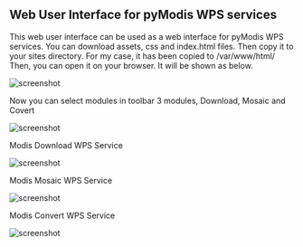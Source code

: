 ## Web User Interface for pyModis WPS services

This web user interface can be used as a web interface for pyModis WPS services. You can download assets, css and index.html files. Then copy it to your sites directory. For my case, it has been copied to /var/www/html/ Then, you can open it on your browser. It will be shown as below.

![screenshot](https://i.imgur.com/ig3fRhJ.png "pyModis web user interface")


Now you can select modules in toolbar 3 modules, Download, Mosaic and Covert

![screenshot](https://i.imgur.com/w0hdPv2.png "Modules" ) 

Modis Download WPS Service

![screenshot](https://i.imgur.com/Z7lNUjB.png "Download" ) 

Modis Mosaic WPS Service

![screenshot](https://i.imgur.com/sQk84xK.png "Mosaic" ) 


Modis Convert WPS Service

![screenshot](https://i.imgur.com/vxsizjQ.png "Convert" ) 

